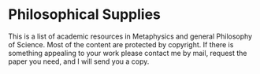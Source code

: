Philosophical Supplies
==============
This is a list of academic resources in Metaphysics and general Philosophy of Science. Most of the content are protected by copyright. If there is something appealing to your work please contact me by mail, request the paper you need, and I will send you a copy. 
